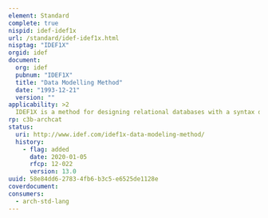 ```yaml
---
element: Standard
complete: true
nispid: idef-idef1x
url: /standard/idef-idef1x.html
nisptag: "IDEF1X"
orgid: idef
document:
  org: idef
  pubnum: "IDEF1X"
  title: "Data Modelling Method"
  date: "1993-12-21"
  version: ""
applicability: >2
  IDEF1X is a method for designing relational databases with a syntax designed to support the semantic constructs necessary in developing a conceptual schema. A conceptual schema is a single integrated definition of the enterprise data that is unbiased toward any single application and independent of its access and physical storage. Because it is a design method, IDEF1X is not particularly suited to serve as an AS-IS analysis tool, although it is often used in that capacity as an alternative to IDEF1. IDEF1X is most useful for logical database design after the information requirements are known and the decision to implement a relational database has been made. Hence, the IDEF1X system perspective is focused on the actual data elements in a relational database. If the target system is not a relational system, for example, an object-oriented system, IDEF1X is not the best method.
rp: c3b-archcat
status:
  uri: http://www.idef.com/idef1x-data-modeling-method/
  history: 
    - flag: added
      date: 2020-01-05
      rfcp: 12-022
      version: 13.0
uuid: 58e84dd6-2783-4fb6-b3c5-e6525de1128e
coverdocument:
consumers:
  - arch-std-lang
---
```

